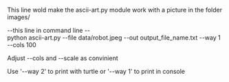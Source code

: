 This line wold make the ascii-art.py module work with a picture in the folder images/

--this line in command line --	
python ascii-art.py --file data/robot.jpeg  --out output_file_name.txt --way 1 --cols 100

Adjust --cols and --scale  as convinient

Use '--way 2' to print with turtle or '--way 1' to print in console

